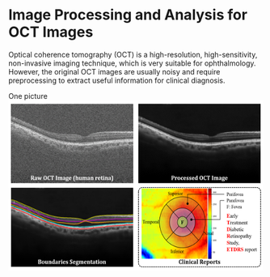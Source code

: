 # Image Processing and Analysis for OCT Images
Optical coherence tomography (OCT) is a high-resolution, high-sensitivity, non-invasive imaging technique, which is very suitable for ophthalmology. However, the original OCT images are usually noisy and require preprocessing to extract useful information for clinical diagnosis.

One picture  
<img src="assets/img/research/dip4oct.png" alt="Image Processing and Analyses for OCT Images"/>

